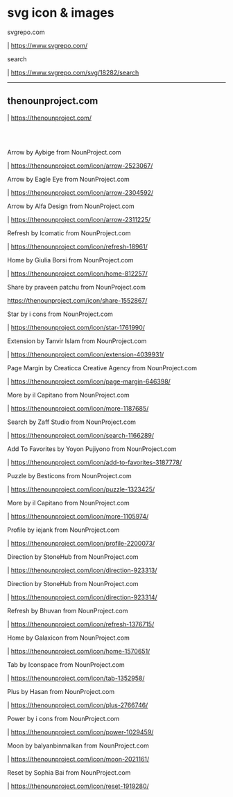 # svg icon & images
svgrepo.com

| https://www.svgrepo.com/


search

| https://www.svgrepo.com/svg/18282/search

---

## thenounproject.com

| https://thenounproject.com/

<br><br>

Arrow by Aybige from NounProject.com

| https://thenounproject.com/icon/arrow-2523067/

Arrow by Eagle Eye from NounProject.com

| https://thenounproject.com/icon/arrow-2304592/

Arrow by Alfa Design from NounProject.com

| https://thenounproject.com/icon/arrow-2311225/

Refresh by Icomatic from NounProject.com

| https://thenounproject.com/icon/refresh-18961/

Home by Giulia Borsi from NounProject.com

| https://thenounproject.com/icon/home-812257/

Share by praveen patchu from NounProject.com

https://thenounproject.com/icon/share-1552867/

Star by i cons from NounProject.com

| https://thenounproject.com/icon/star-1761990/

Extension by Tanvir Islam from NounProject.com

| https://thenounproject.com/icon/extension-4039931/

Page Margin by Creaticca Creative Agency from NounProject.com

| https://thenounproject.com/icon/page-margin-646398/

More by il Capitano from NounProject.com

| https://thenounproject.com/icon/more-1187685/

Search by Zaff Studio from NounProject.com

| https://thenounproject.com/icon/search-1166289/

Add To Favorites by Yoyon Pujiyono from NounProject.com

| https://thenounproject.com/icon/add-to-favorites-3187778/

Puzzle by Besticons from NounProject.com

| https://thenounproject.com/icon/puzzle-1323425/

More by il Capitano from NounProject.com

| https://thenounproject.com/icon/more-1105974/

Profile by iejank from NounProject.com

| https://thenounproject.com/icon/profile-2200073/

Direction by StoneHub from NounProject.com

| https://thenounproject.com/icon/direction-923313/

Direction by StoneHub from NounProject.com

| https://thenounproject.com/icon/direction-923314/

Refresh by Bhuvan from NounProject.com

| https://thenounproject.com/icon/refresh-1376715/

Home by Galaxicon from NounProject.com

| https://thenounproject.com/icon/home-1570651/

Tab by Iconspace from NounProject.com

| https://thenounproject.com/icon/tab-1352958/

Plus by Hasan from NounProject.com

| https://thenounproject.com/icon/plus-2766746/

Power by i cons from NounProject.com

| https://thenounproject.com/icon/power-1029459/

Moon by balyanbinmalkan from NounProject.com

| https://thenounproject.com/icon/moon-2021161/

Reset by Sophia Bai from NounProject.com

| https://thenounproject.com/icon/reset-1919280/